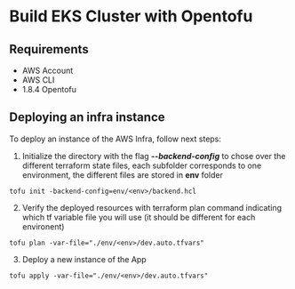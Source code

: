 # Build EKS Cluster with Opentofu

## Requirements 
- AWS Account 
- AWS CLI
- 1.8.4 Opentofu

## Deploying an infra instance

To deploy an instance of the AWS Infra, follow next steps:

1. Initialize the directory with the flag **_--backend-config_** to chose over the different terraform state files, each subfolder corresponds to one environment, the different files are stored in **env** folder
```
tofu init -backend-config=env/<env>/backend.hcl
```

2. Verify the deployed resources with terraform plan command indicating which tf variable file you will use (it should be different for each environent)

```
tofu plan -var-file="./env/<env>/dev.auto.tfvars"
```

3. Deploy a new instance of the App

```
tofu apply -var-file="./env/<env>/dev.auto.tfvars"
```

